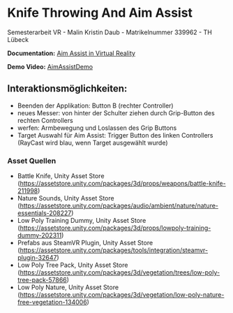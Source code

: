 # Knife Throwing And Aim Assist
Semesterarbeit VR - Malin Kristin Daub - 
Matrikelnummer 339962 - TH Lübeck

**Documentation:** [Aim Assist in Virtual Reality](./AimAssistPoster.pdf)

**Demo Video:** [AimAssistDemo](./AimAssistDemo.mp4)

## Interaktionsmöglichkeiten:

- Beenden der Applikation: Button B (rechter Controller)
- neues Messer: von hinter der Schulter ziehen durch Grip-Button des rechten Controllers
- werfen: Armbewegung und Loslassen des Grip Buttons
- Target Auswahl für Aim Assist: Trigger Button des linken Controllers (RayCast wird blau, wenn Target ausgewählt wurde)

### Asset Quellen
- Battle Knife, Unity Asset Store (https://assetstore.unity.com/packages/3d/props/weapons/battle-knife-211998)
- Nature Sounds, Unity Asset Store (https://assetstore.unity.com/packages/audio/ambient/nature/nature-essentials-208227)
- Low Poly Training Dummy, Unity Asset Store (https://assetstore.unity.com/packages/3d/props/lowpoly-training-dummy-202311)
- Prefabs aus SteamVR Plugin, Unity Asset Store (https://assetstore.unity.com/packages/tools/integration/steamvr-plugin-32647)
- Low Poly Tree Pack, Unity Asset Store (https://assetstore.unity.com/packages/3d/vegetation/trees/low-poly-tree-pack-57866)
- Low Poly Nature, Unity Asset Store (https://assetstore.unity.com/packages/3d/vegetation/low-poly-nature-free-vegetation-134006)
